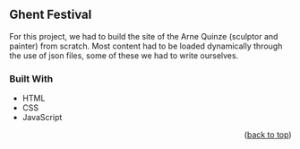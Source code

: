 ## Ghent Festival

For this project, we had to build the site of the Arne Quinze (sculptor and painter) from scratch. Most content had to be loaded dynamically through the use of json files, some of these we had to write ourselves.



### Built With

* HTML
* CSS
* JavaScript

<p align="right">(<a href="#top">back to top</a>)</p>
